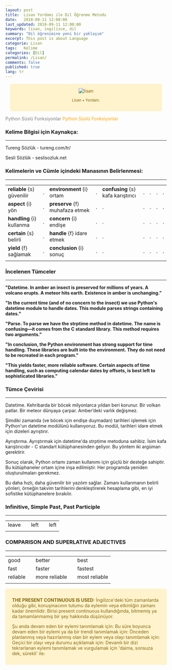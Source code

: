 ```yaml
---
layout: post
title:  Lisan Yordamı ile Dil Öğrenme Metodu
date:   2018-09-11 12:00:00
last_updated: 2018-09-11 12:00:00
keywords: lisan, ingilizce, dil
summary: "Dil öğrenimine yeni bir yaklaşım"
excerpt: This post is about Language
categorie: Lisan
tags:   Kelime
categories: [Dil]
permalink: /Lisan/
comments: false
published: true
lang: tr
---
```


<style>
.alert{position:relative;padding:.75rem 1.25rem;margin-bottom:1.125rem;border:1px solid transparent;border-radius:.25rem}.alert-heading{color:inherit}.alert-link{font-weight:700}.alert-dismissible{padding-right:4.1875rem}.alert-dismissible .close{position:absolute;top:0;right:0;padding:.75rem 1.25rem;color:inherit}.alert-primary{color:#32516b;background-color:#dfebf5;border-color:#d3e3f1}.alert-primary hr{border-top-color:#c0d7eb}.alert-primary .alert-link{color:#223748}.alert-secondary{color:#7d7d7d;background-color:#fcfcfc;border-color:#fbfbfb}.alert-secondary hr{border-top-color:#eee}.alert-secondary .alert-link{color:#646464}.alert-success{color:#155724;background-color:#d4edda;border-color:#c3e6cb}.alert-success hr{border-top-color:#b1dfbb}.alert-success .alert-link{color:#0b2e13}.alert-info{color:#0c5460;background-color:#d1ecf1;border-color:#bee5eb}.alert-info hr{border-top-color:#abdde5}.alert-info .alert-link{color:#062c33}.alert-warning{color:#856404;background-color:#fff3cd;border-color:#ffeeba}.alert-warning hr{border-top-color:#ffe8a1}.alert-warning .alert-link{color:#533f03}.alert-danger{color:#850000;background-color:#fcc;border-color:#ffb8b8}.alert-danger hr{border-top-color:#ff9f9f}.alert-danger .alert-link{color:#520000}.alert-light{color:gray;background-color:#fdfdfd;border-color:#fcfcfc}.alert-light hr{border-top-color:#efefef}.alert-light .alert-link{color:#676767}.alert-dark{color:#0c1c28;background-color:#d1d7db;border-color:#bec6cd}.alert-dark hr{border-top-color:#b0b9c2}.alert-dark .alert-link{color:#000101}@-webkit-keyframes progress-bar-stripes{from{background-position:1rem 0}to{background-position:0 0}}@keyframes progress-bar-stripes{from{background-position:1rem 0}to{background-position:0 0}}

</style>

<div class='pull-right alert alert-warning' style="margin: 15px; text-align: center;">
  <img src="{{ site.baseurl }}/images/lisan/lisan1.png" alt="lisan" class="resize" />
  <p><small>Lisan &bull; Yordam.</small></p>
</div> 
  
<style>
img.resize {
  max-width:100%;
  max-height:100%;
}
</style>

<style>
 .offfont {
    font-feature-settings: "normal" off;
    color: gray;
  }
 .onfont {
    font-feature-settings: "normal" on;
    color: orange;
  }
</style>
<span class="offfont">Python Süslü Fonksiyonlar </span>
<span class="onfont">Python Süslü Fonksiyonlar</span>



### Kelime Bilgisi için Kaynakça: 
***

Tureng Sözlük - tureng.com/tr/

Sesli Sözlük - seslisozluk.net

### Kelimelerin ve Cümle içindeki Manasının Belirlenmesi:
***


|                            |   |                           |   |   |   |   |   |   |
|----------------------------|---|---------------------------|---|---|---|---|---|---|
| **reliable** {s} güvenilir | . | **environment** {i} ortam | . | **confusing** {s} kafa karıştırıcı     | . | . | . | . |
| **aspect** {i} yön         | . | **preserve** {f} muhafaza etmek                         | . | . | . | . | . | . |
| **handling** {i} kullanma  | . | **concern** {i} endişe                           | . | . | . | . | . | . |
| **certain** {s} belirli    | . | **handle** {f} idare etmek                              | . | . | . | . | . | . |
| **yield** {f} sağlamak     | . | **conclusion** {i} sonuç  | . | . | . | . | . | . |
|                            |   |                           |   |   |   |   |   |   |

### İncelenen Tümceler
***

**"Datetime. In amber an insect is preserved for millions of years. A volcano erupts. A meteor hits earth. Existence in amber is unchanging."**

**"In the current time (and of no concern to the insect) we use Python's datetime module to handle dates. This module parses strings containing dates."**

**"Parse. To parse we have the strptime method in datetime. The name is confusing—it comes from the C standard library. This method requires two arguments."**

**"In conclusion, the Python environment has strong support for time handling. These libraries are built into the environment. They do not need to be recreated in each program."**

**"This yields faster, more reliable software. Certain aspects of time handling, such as computing calendar dates by offsets, is best left to sophisticated libraries."**

### Tümce Çevirisi
***

Datetime. Kehribarda bir böcek milyonlarca yıldan beri korunur. Bir volkan patlar. Bir meteor dünyaya çarpar. Amber’deki varlık değişmez.

Şimdiki zamanda (ve böcek için endişe duymadan) tarihleri ​​işlemek için Python'un datetime modülünü kullanıyoruz. Bu modül, tarihleri ​​idare etmek için dizeleri ayrıştırır.

Ayrıştırma. Ayrıştırmak için datetime'da strptime metoduna sahibiz. İsim kafa karıştırıcıdır - C standart kütüphanesinden geliyor. Bu yöntem iki argüman gerektirir.

Sonuç olarak, Python ortamı zaman kullanımı için güçlü bir desteğe sahiptir. Bu kütüphaneler ortam içine inşa edilmiştir. Her programda yeniden oluşturulmaları gerekmez. 

Bu daha hızlı, daha güvenilir bir yazılım sağlar. Zamanı kullanmanın belirli yönleri, örneğin takvim tarihlerini denkleştirerek hesaplama gibi, en iyi sofistike kütüphanelere bırakılır.

### Infinitive,	Simple Past,	Past Participle
***

|           |      |               |      |               |	
|-----------|------|---------------|------|---------------|
| leave     |      | left          |      | left          |
|           |      |               |      |               |


### COMPARISON AND SUPERLATIVE ADJECTIVES
***

|           |   |               |   |               |
|-----------|---|---------------|---|---------------|
| good      |   | better        |   | best          |
| fast      |   | faster        |   | fastest       |
| reliable  |   | more reliable |   | most reliable |
|           |   |               |   |               |


<div class="alert alert-warning" role="alert">
<p><strong>THE PRESENT CONTINUOUS IS USED:</strong> İngilizce'deki tüm zamanlarda olduğu gibi, konuşmacının tutumu da eylemin veya etkinliğin zamanı kadar önemlidir. Birisi present continuous kullandığında, bitmemiş ya da tamamlanmamış bir şey hakkında düşünüyor.

Şu anda devam eden bir eylemi tanımlamak için:
Bu süre boyunca devam eden bir eylemi ya da bir trendi tanımlamak için:
Önceden planlanmış veya hazırlanmış olan bir eylem veya olayı tanımlamak için:
Geçici bir olayı veya durumu açıklamak için:
Devamlı bir dizi tekrarlanan eylemi tanımlamak ve vurgulamak için 'daima, sonsuza dek, sürekli' ile:
</p>
</div>








